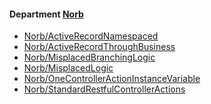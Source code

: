 <!-- START_COP_LIST -->
#### Department [Norb](cops_norb.md)

* [Norb/ActiveRecordNamespaced](cops_norb.md#norbactiverecordnamespaced)
* [Norb/ActiveRecordThroughBusiness](cops_norb.md#norbactiverecordthroughbusiness)
* [Norb/MisplacedBranchingLogic](cops_norb.md#norbmisplacedbranchinglogic)
* [Norb/MisplacedLogic](cops_norb.md#norbmisplacedlogic)
* [Norb/OneControllerActionInstanceVariable](cops_norb.md#norbonecontrolleractioninstancevariable)
* [Norb/StandardRestfulControllerActions](cops_norb.md#norbstandardrestfulcontrolleractions)

<!-- END_COP_LIST -->

